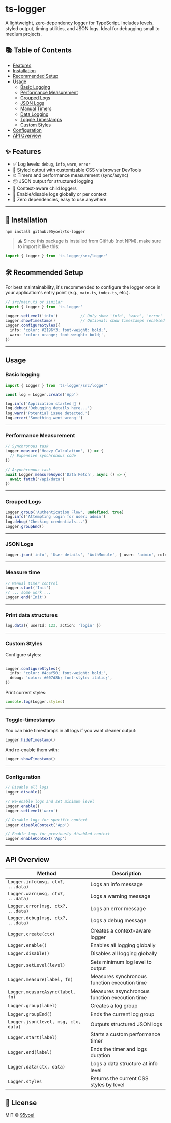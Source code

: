 # ts-logger

A lightweight, zero-dependency logger for TypeScript.
Includes levels, styled output, timing utilities, and JSON logs. Ideal for debugging small to medium projects.

## 📚 Table of Contents

- [Features](#features)
- [Installation](#installation)
- [Recommended Setup](#recommended-setup)
- [Usage](#usage)
  - [Basic Logging](#basic-logging)
  - [Performance Measurement](#performance-measurement)
  - [Grouped Logs](#grouped-logs)
  - [JSON Logs](#json-logs)
  - [Manual Timers](#manual-timers)
  - [Data Logging](#data-logging)
  - [Toggle Timestamps](#toggle-timestamps)
  - [Custom Styles](#custom-styles)
- [Configuration](#configuration)
- [API Overview](#api-overview)


## ✨ Features

- ✅ Log levels: `debug`, `info`, `warn`, `error`
- 🎨 Styled output with customizable CSS via browser DevTools
- ⏱  Timers and performance measurement (sync/async)
- 📦 JSON output for structured logging
- 🧩 Context-aware child loggers
- 🚧 Enable/disable logs globally or per context
- 📁 Zero dependencies, easy to use anywhere

- ------

## 🚀 Installation

```console
npm install github:95yoel/ts-logger

```

> ⚠️ Since this package is installed from GitHub (not NPM), make sure to import it like this:

```ts
import { Logger } from 'ts-logger/src/logger'
```

## 🛠 Recommended Setup

For best maintainability, it's recommended to configure the logger once in your application's entry point (e.g., `main.ts`, `index.ts`, etc.).

```ts
// src/main.ts or similar
import { Logger } from 'ts-logger'

Logger.setLevel('info')          // Only show 'info', 'warn', 'error'
Logger.showTimestamp()           // Optional: show timestamps (enabled by default)
Logger.configureStyles({
  info: 'color: #2196f3; font-weight: bold;',
  warn: 'color: orange; font-weight: bold;',
})

```
------

## Usage

### Basic logging

```ts
import { Logger } from 'ts-logger/src/logger'

const log = Logger.create('App')

log.info('Application started 🚀')
log.debug('Debugging details here...')
log.warn('Potential issue detected.')
log.error('Something went wrong!')


```
---

### Performance Measurement

```ts
// Synchronous task
Logger.measure('Heavy Calculation', () => {
  // Expensive synchronous code
})

// Asynchronous task
await Logger.measureAsync('Data Fetch', async () => {
  await fetch('/api/data')
})


```
---


### Grouped Logs

```ts
Logger.group('Authentication Flow', undefined, true)
log.info('Attempting login for user: admin')
log.debug('Checking credentials...')
Logger.groupEnd()

```
---

### JSON Logs

```ts
Logger.json('info', 'User details', 'AuthModule', { user: 'admin', role: 'editor' })
```
---




### Measure time

```ts
// Manual timer control
Logger.start('Init')
// ... some work ...
Logger.end('Init')

```
---

### Print data structures

```ts
log.data({ userId: 123, action: 'login' })

```
---

### Custom Styles

Configure styles:
```ts

Logger.configureStyles({
  info: 'color: #4caf50; font-weight: bold;',
  debug: 'color: #607d8b; font-style: italic;',
})

```
Print current styles:

```ts
console.log(Logger.styles)
```
---



### Toggle-timestamps

You can hide timestamps in all logs if you want cleaner output:
```ts
Logger.hideTimestamp()
```
And re-enable them with:
```ts
Logger.showTimestamp()
```
---

### Configuration

```ts
// Disable all logs
Logger.disable()

// Re-enable logs and set minimum level
Logger.enable()
Logger.setLevel('warn')

// Disable logs for specific context
Logger.disableContext('App')

// Enable logs for previously disabled context
Logger.enableContext('App')

```
---

## API Overview 

| Method                               | Description                                   |
|--------------------------------------|-----------------------------------------------|
| `Logger.info(msg, ctx?, ...data)`   | Logs an info message                           |
| `Logger.warn(msg, ctx?, ...data)`   | Logs a warning message                         |
| `Logger.error(msg, ctx?, ...data)`  | Logs an error message                          |
| `Logger.debug(msg, ctx?, ...data)`  | Logs a debug message                           |
| `Logger.create(ctx)`                 | Creates a context-aware logger                |
| `Logger.enable()`                    | Enables all logging globally                  |
| `Logger.disable()`                   | Disables all logging globally                 |
| `Logger.setLevel(level)`             | Sets minimum log level to output              |
| `Logger.measure(label, fn)`          | Measures synchronous function execution time  |
| `Logger.measureAsync(label, fn)`     | Measures asynchronous function execution time |
| `Logger.group(label)`                | Creates a log group                           |
| `Logger.groupEnd()`                  | Ends the current log group                    |
| `Logger.json(level, msg, ctx, data)` | Outputs structured JSON logs                  |
| `Logger.start(label)`                | Starts a custom performance timer             |
| `Logger.end(label)`                  | Ends the timer and logs duration              |
| `Logger.data(ctx, data)`             | Logs a data structure at info level           |
| `Logger.styles`                      | Returns the current CSS styles by level       |


## 📄 License

MIT © [95yoel](https://github.com/95yoel)